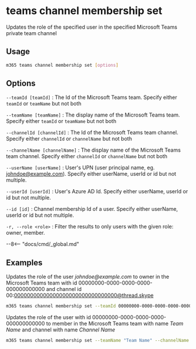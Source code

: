 # teams channel membership set

Updates the role of the specified user in the specified Microsoft Teams private team channel

## Usage

```sh
m365 teams channel membership set [options]
```

## Options

`--teamId [teamId]`
: The Id of the Microsoft Teams team. Specify either `teamId` or `teamName` but not both

`--teamName [teamName]`
: The display name of the Microsoft Teams team. Specify either `teamId` or `teamName` but not both

`--channelId [channelId]`
: The Id of the Microsoft Teams team channel. Specify either `channelId` or `channelName` but not both

`--channelName [channelName]`
: The display name of the Microsoft Teams team channel. Specify either `channelId` or `channelName` but not both

`--userName [userName]`
: User's UPN (user principal name, eg. johndoe@example.com). Specify either userName, userId or id but not multiple.

`--userId [userId]`
: User's Azure AD Id. Specify either userName, userId or id but not multiple.

`--id [id]`
: Channel membership Id of a user. Specify either userName, userId or id but not multiple.

`-r, --role <role>`
: Filter the results to only users with the given role: owner, member.

--8<-- "docs/cmd/_global.md"

## Examples
  
Updates the role of the user _johndoe@example.com_ to owner in the Microsoft Teams team with id 00000000-0000-0000-0000-000000000000 and channel id 00:00000000000000000000000000000000@thread.skype

```sh
m365 teams channel membership set --teamId 00000000-0000-0000-0000-000000000000 --channelId 00:00000000000000000000000000000000@thread.skype --userName "johndoe@example.com" --roles owner
```

Updates the role of the user with id 00000000-0000-0000-0000-000000000000 to member in the Microsoft Teams team with name _Team Name_ and channel with name _Channel Name_

```sh
m365 teams channel membership set --teamName "Team Name" --channelName "Channel Name" --userId 00000000-0000-0000-0000-000000000000 --roles member
```